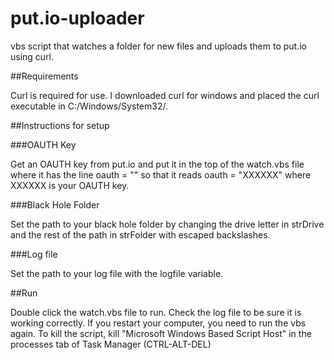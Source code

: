 # put.io-uploader
vbs script that watches a folder for new files and uploads them to put.io using curl.

##Requirements

Curl is required for use. I downloaded curl for windows and placed the curl executable in C:/Windows/System32/.

##Instructions for setup

###OAUTH Key

Get an OAUTH key from put.io and put it in the top of the watch.vbs file where it has the line oauth = "" so that it reads oauth = "XXXXXX" where XXXXXX is your OAUTH key.

###Black Hole Folder

Set the path to your black hole folder by changing the drive letter in strDrive and the rest of the path in strFolder with escaped backslashes.

###Log file

Set the path to your log file with the logfile variable. 

##Run

Double click the watch.vbs file to run. Check the log file to be sure it is working correctly. If you restart your computer, you need to run the vbs again. To kill the script, kill "Microsoft Windows Based Script Host" in the processes tab of Task Manager (CTRL-ALT-DEL)

